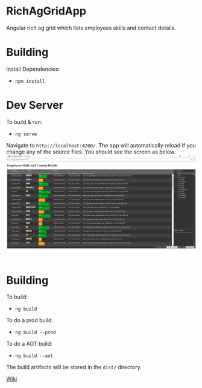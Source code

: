 
RichAgGridApp
=============

Angular rich ag grid which lists employees skills and contact details.

Building
========

Install Dependencies:

- `npm install`

Dev Server
=========

To build & run:

- `ng serve`

Navigate to `http://localhost:4200/`. The app will automatically reload if you change any of the source files. You should see the screen as below.
![angular-rich-ag-grid](https://raw.githubusercontent.com/eagleeyethinker/ImageRepo/master/angular-rich-ag-grid.JPG)

Building
========

To build:

- `ng build`

To do a prod build:

- `ng build --prod`

To do a AOT build:

- `ng build --aot`

The build artifacts will be stored in the `dist/` directory.

[Wiki](https://github.com/eagleeyethinker/angular-ag-grid-typescript/wiki)

